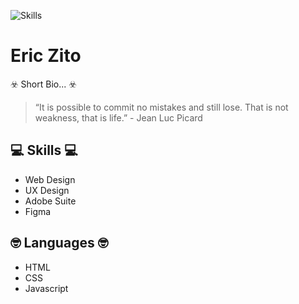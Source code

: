 ![Skills](https://media.giphy.com/media/l0amJzVHIAfl7jMDos/giphy.gif)





# Eric Zito

☣️ Short Bio... ☣️

> “It is possible to commit no mistakes and still lose. That is not weakness, that is life.” - Jean Luc Picard

## 💻 Skills 💻
* Web Design
* UX Design
* Adobe Suite
* Figma

## 🤓 Languages 🤓
* HTML
* CSS
* Javascript
